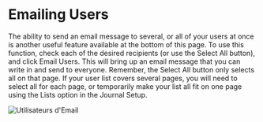 # Emailing Users


The ability to send an email message to several, or all of your users at once is another useful feature available at the bottom of this page. To use this function, check each of the desired recipients (or use the Select All button), and click Email Users. This will bring up an email message that you can write in and send to everyone. Remember, the Select All button only selects all on that page. If your user list covers several pages, you will need to select all for each page, or temporarily make your list all fit on one page using the Lists option in the Journal Setup.

![Utilisateurs d'Email](images/chapter5/jm_users_3.png)

